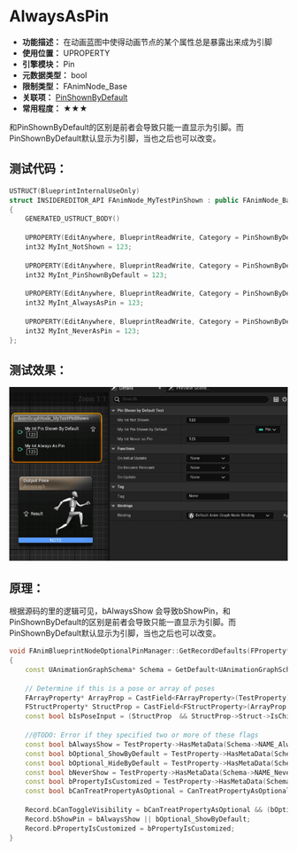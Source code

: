 ﻿# AlwaysAsPin

- **功能描述：** 在动画蓝图中使得动画节点的某个属性总是暴露出来成为引脚
- **使用位置：** UPROPERTY
- **引擎模块：** Pin
- **元数据类型：** bool
- **限制类型：** FAnimNode_Base
- **关联项：** [PinShownByDefault](../PinShownByDefault/PinShownByDefault.md)
- **常用程度：** ★★★

和PinShownByDefault的区别是前者会导致只能一直显示为引脚。而PinShownByDefault默认显示为引脚，当也之后也可以改变。

## 测试代码：

```cpp
USTRUCT(BlueprintInternalUseOnly)
struct INSIDEREDITOR_API FAnimNode_MyTestPinShown : public FAnimNode_Base
{
	GENERATED_USTRUCT_BODY()

	UPROPERTY(EditAnywhere, BlueprintReadWrite, Category = PinShownByDefaultTest)
	int32 MyInt_NotShown = 123;

	UPROPERTY(EditAnywhere, BlueprintReadWrite, Category = PinShownByDefaultTest, meta = (PinShownByDefault))
	int32 MyInt_PinShownByDefault = 123;

	UPROPERTY(EditAnywhere, BlueprintReadWrite, Category = PinShownByDefaultTest, meta = (AlwaysAsPin))
	int32 MyInt_AlwaysAsPin = 123;

	UPROPERTY(EditAnywhere, BlueprintReadWrite, Category = PinShownByDefaultTest, meta = (NeverAsPin))
	int32 MyInt_NeverAsPin = 123;
};
```

## 测试效果：

![PinShown](PinShown.gif)

## 原理：

根据源码的里的逻辑可见，bAlwaysShow 会导致bShowPin，和PinShownByDefault的区别是前者会导致只能一直显示为引脚。而PinShownByDefault默认显示为引脚，当也之后也可以改变。

```cpp
void FAnimBlueprintNodeOptionalPinManager::GetRecordDefaults(FProperty* TestProperty, FOptionalPinFromProperty& Record) const
{
	const UAnimationGraphSchema* Schema = GetDefault<UAnimationGraphSchema>();

	// Determine if this is a pose or array of poses
	FArrayProperty* ArrayProp = CastField<FArrayProperty>(TestProperty);
	FStructProperty* StructProp = CastField<FStructProperty>(ArrayProp ? ArrayProp->Inner : TestProperty);
	const bool bIsPoseInput = (StructProp  && StructProp->Struct->IsChildOf(FPoseLinkBase::StaticStruct()));

	//@TODO: Error if they specified two or more of these flags
	const bool bAlwaysShow = TestProperty->HasMetaData(Schema->NAME_AlwaysAsPin) || bIsPoseInput;
	const bool bOptional_ShowByDefault = TestProperty->HasMetaData(Schema->NAME_PinShownByDefault);
	const bool bOptional_HideByDefault = TestProperty->HasMetaData(Schema->NAME_PinHiddenByDefault);
	const bool bNeverShow = TestProperty->HasMetaData(Schema->NAME_NeverAsPin);
	const bool bPropertyIsCustomized = TestProperty->HasMetaData(Schema->NAME_CustomizeProperty);
	const bool bCanTreatPropertyAsOptional = CanTreatPropertyAsOptional(TestProperty);

	Record.bCanToggleVisibility = bCanTreatPropertyAsOptional && (bOptional_ShowByDefault || bOptional_HideByDefault);
	Record.bShowPin = bAlwaysShow || bOptional_ShowByDefault;
	Record.bPropertyIsCustomized = bPropertyIsCustomized;
}
```
